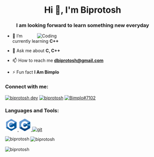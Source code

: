 <h1 align="center">Hi 👋, I'm Biprotosh</h1>
<h3 align="center">I am looking forward to learn something new everyday</h3>
<img align="right" alt="Coding" width="400" src="https://cdn.dribbble.com/users/1059583/screenshots/4171367/coding-freak.gif"> 

- 🌱 I’m currently learning **C++**

- 💬 Ask me about **C, C++**

- 📫 How to reach me **dbiprotosh@gmail.com**

- ⚡ Fun fact **I Am Bimplo**

<h3 align="left">Connect with me:</h3>
<p align="left">
<a href="https://linkedin.com/in/Biprotosh" target="blank"><img align="center" src="https://raw.githubusercontent.com/rahuldkjain/github-profile-readme-generator/master/src/images/icons/Social/linked-in-alt.svg" alt="biprotosh dey" height="30" width="40" /></a>
<a href="https://www.leetcode.com/biprotosh" target="blank"><img align="center" src="https://raw.githubusercontent.com/rahuldkjain/github-profile-readme-generator/master/src/images/icons/Social/leet-code.svg" alt="biprotosh" height="30" width="40" /></a>
<a href="https://discord.gg/6YARcjuGnk" target="blank"><img align="center" src="https://raw.githubusercontent.com/rahuldkjain/github-profile-readme-generator/master/src/images/icons/Social/discord.svg" alt="Bimplo#7102" height="30" width="40" /></a>
</p>

<h3 align="left">Languages and Tools:</h3>
<p align="left"> <a href="https://www.cprogramming.com/" target="_blank" rel="noreferrer"> <img src="https://raw.githubusercontent.com/devicons/devicon/master/icons/c/c-original.svg" alt="c" width="40" height="40"/> </a> <a href="https://www.w3schools.com/cpp/" target="_blank" rel="noreferrer"> <img src="https://raw.githubusercontent.com/devicons/devicon/master/icons/cplusplus/cplusplus-original.svg" alt="cplusplus" width="40" height="40"/> </a> <a href="https://git-scm.com/" target="_blank" rel="noreferrer"> <img src="https://www.vectorlogo.zone/logos/git-scm/git-scm-icon.svg" alt="git" width="40" height="40"/> </a> </p>

<p><img align="left" src="https://github-readme-stats.vercel.app/api/top-langs?username=biprotosh&show_icons=true&locale=en&layout=compact" alt="biprotosh" /></p>

<p>&nbsp;<img align="center" src="https://github-readme-stats.vercel.app/api?username=biprotosh&show_icons=true&locale=en" alt="biprotosh" /></p>

<p><img align="center" src="https://github-readme-streak-stats.herokuapp.com/?user=biprotosh&" alt="biprotosh" /></p>



<!---
Biprotosh/Biprotosh is a ✨ special ✨ repository because its `README.md` (this file) appears on your GitHub profile.
You can click the Preview link to take a look at your changes.
--->
